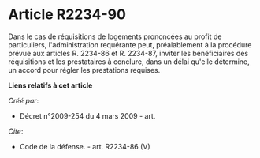 # Article R2234-90

Dans le cas de réquisitions de logements prononcées au profit de particuliers, l'administration requérante peut,
préalablement à la procédure prévue aux articles R. 2234-86 et R. 2234-87, inviter les bénéficiaires des réquisitions et les
prestataires à conclure, dans un délai qu'elle détermine, un accord pour régler les prestations requises.

**Liens relatifs à cet article**

_Créé par_:

  - Décret n°2009-254 du 4 mars 2009 - art.

_Cite_:

  - Code de la défense. - art. R2234-86 (V)
